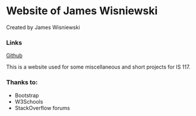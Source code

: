 # Website of James Wisniewski

Created by James Wisniewski

### Links

[Github]()

This is a website used for some miscellaneous and short projects for IS 117.

### Thanks to:
- Bootstrap
- W3Schools
- StackOverflow forums